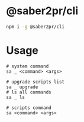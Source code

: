 # @saber2pr/cli

```bash
npm i -g @saber2pr/cli
```

# Usage

```shell
# system command
sa _ <command> <args>

# upgrade scripts list
sa _ upgrade
# ls all commands
sa _ ls

# scripts command
sa <command> <args>
```